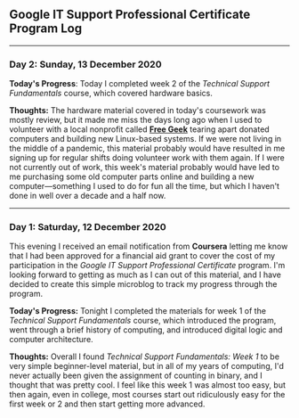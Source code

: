 ## Google IT Support Professional Certificate Program Log
---
### Day 2: Sunday, 13 December 2020
**Today's Progress**:
Today I completed week 2 of the *Technical Support Fundamentals* course, which covered hardware basics.

**Thoughts:**
The hardware material covered in today's coursework was mostly review, but it made me miss the days long ago when I used to volunteer with a local nonprofit called **[Free Geek](https://freegeek.org)** tearing apart donated computers and building new Linux-based systems. If we were not living in the middle of a pandemic, this material probably would have resulted in me signing up for regular shifts doing volunteer work with them again. If I were not currently out of work, this week's material probably would have led to me purchasing some old computer parts online and building a new computer—something I used to do for fun all the time, but which I haven't done in well over a decade and a half now. 

---
### Day 1: Saturday, 12 December 2020
This evening I received an email notification from **Coursera** letting me know that I had been approved for a financial aid grant to cover the cost of my participation in the *Google IT Support Professional Certificate* program. I'm looking forward to getting as much as I can out of this material, and I have decided to create this simple microblog to track my progress through the program.

**Today's Progress:**
Tonight I completed the materials for week 1 of the *Technical Support Fundamentals* course, which introduced the program, went through a brief history of computing, and introduced digital logic and computer architecture.

**Thoughts:**
Overall I found *Technical Support Fundamentals: Week 1* to be very simple beginner-level material, but in all of my years of computing, I'd never actually been given the assignment of counting in binary, and I thought that was pretty cool. I feel like this week 1 was almost too easy, but then again, even in college, most courses start out ridiculously easy for the first week or 2 and then start getting more advanced.

